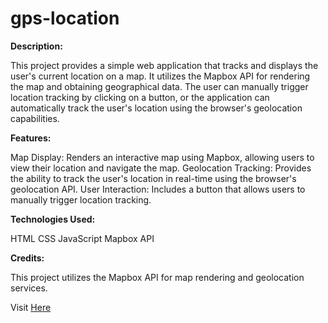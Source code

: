 # gps-location

**Description:**

This project provides a simple web application that tracks and displays the user's current location on a map. It utilizes the Mapbox API for rendering the map and obtaining geographical data. The user can manually trigger location tracking by clicking on a button, or the application can automatically track the user's location using the browser's geolocation capabilities.

**Features:**

Map Display: Renders an interactive map using Mapbox, allowing users to view their location and navigate the map.
Geolocation Tracking: Provides the ability to track the user's location in real-time using the browser's geolocation API.
User Interaction: Includes a button that allows users to manually trigger location tracking.

**Technologies Used:**

HTML
CSS
JavaScript
Mapbox API

**Credits:**

This project utilizes the Mapbox API for map rendering and geolocation services.

Visit [Here](https://ll-fullstack.github.io/gps-location/)